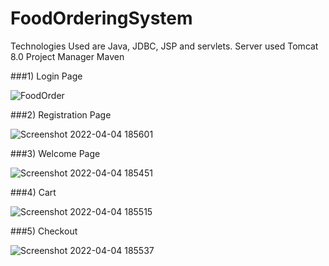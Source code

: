 # FoodOrderingSystem
Technologies Used are Java, JDBC, JSP and servlets.
Server used Tomcat 8.0
Project Manager Maven

###1) Login Page

![FoodOrder](https://user-images.githubusercontent.com/102972549/161556367-4df0e6b2-775c-4cb5-9e45-0ce8191f89f7.png)

###2) Registration Page

![Screenshot 2022-04-04 185601](https://user-images.githubusercontent.com/102972549/161556561-bc046f29-07f9-411c-b90b-7b148f836852.png)

###3) Welcome Page

![Screenshot 2022-04-04 185451](https://user-images.githubusercontent.com/102972549/161556659-3b9b27fe-8546-4fa8-9578-c9d617f0b0b7.png)

###4) Cart

![Screenshot 2022-04-04 185515](https://user-images.githubusercontent.com/102972549/161556721-f5041da9-4565-46cf-817f-c5a042f938e1.png)

###5) Checkout

![Screenshot 2022-04-04 185537](https://user-images.githubusercontent.com/102972549/161556792-f47ef0b0-f7d1-4d77-b921-d13bc88cbbe7.png)
